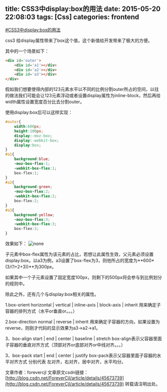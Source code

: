 title: CSS3中display:box的用法
date: 2015-05-20 22:08:03
tags: [Css]
categories: frontend
---
[#CSS3中display:box的用法](http://www.foreverpx.cn/2015/05/20/CSS3中display:box的用法)

css3 给display属性带来了box这个值，这个新值给开发带来了极大的方便。

其中的一个场景如下：

```html
<div id='outer'>
	<div id='a1'></div>
	<div id='a2'></div>
	<div id='a3'></div>
</div>
```

假如我们想要使得内部的123元素水平以不同的比例分割outer所占的空间，以往的做法我们可能会让123元素浮动或者设置display属性为inline-block，然后再给width属性设置宽度百分比去分割outer。

使用display:box后可以这样实现：

<!--more-->

```css
#outer{
	width:600px;
    height:100px;
    display:-moz-box;
    display:-webkit-box;
    display:box;
}
#a1{
    background:blue;
    -moz-box-flex:1;
    -webkit-box-flex:1;
    box-flex:1;
}
#a2{
    background:green;
    -moz-box-flex:2;
    -webkit-box-flex:2;
    box-flex:2;
}
#a3{
    background:yellow;
    -moz-box-flex:3;
    -webkit-box-flex:3;
    box-flex:3;
}
```
效果如下：
![none](http://img.blog.csdn.net/20150512195648399)

子元素中box-flex属性为该元素的占比，若想让此属性生效，父元素必须设置display:box。以a3为例，a3设置了box-flex为3，则他所占的宽度为**600*(3/(1+2+3))**为300px。

如果其中一个子元素设置了固定宽度100px，则剩下的500px将会参与到比例划分的规则中。

除此之外，还有几个与display:box相关的属性。

1.box-orient
horizontal | vertical | inline-axis | block-axis | inherit
用来确定子容器的排列方式（水平or垂直or。。。）

2.box-direction
normal | reverse | inherit
用来确定子容器的方向，如果设置为reverse，则刚才代码的显示效果为a3->a2->a1。

3、box-align
start | end | center | baseline | stretch
box-align表示父容器里面子容器的垂直对齐方式（顶部对齐or底部对齐or中线对齐。。。）

3、box-pack
start | end | center | justify
box-pack表示父容器里面子容器的水平对齐方式
分别代表
左对齐，右对齐，居中对齐，水平均分。

文章作者：forevercjl
文章原文csdn链接：[http://blog.csdn.net/ForeverCjl/article/details/45673739](http://blog.csdn.net/ForeverCjl/article/details/45673739)
转载请注明出处。









